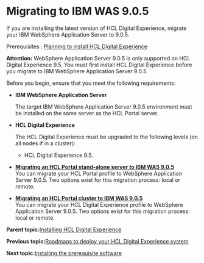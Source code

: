 # Migrating to IBM WAS 9.0.5 

If you are installing the latest version of HCL Digital Experience, migrate your IBM WebSphere Application Server to 9.0.5.

Prerequisites
:   [Planning to install HCL Digital Experience](../plan/plan_installation.md)

**Attention:** WebSphere Application Server 9.0.5 is only supported on HCL Digital Experience 9.5. You must first install HCL Digital Experience before you migrate to IBM WebSphere Application Server 9.0.5.

Before you begin, ensure that you meet the following requirements:

-   **IBM WebSphere Application Server**

    The target IBM WebSphere Application Server 9.0.5 environment must be installed on the same server as the HCL Portal server.


-   **HCL Digital Experience**

    The HCL Digital Experience must be upgraded to the following levels \(on all nodes if in a cluster\):

    -   HCL Digital Experience 9.5.

-   **[Migrating an HCL Portal stand-alone server to IBM WAS 9.0.5](../was/ug_wasstand95.md)**  
You can migrate your HCL Portal profile to WebSphere Application Server 9.0.5. Two options exist for this migration process: local or remote.
-   **[Migrating an HCL Portal cluster to IBM WAS 9.0.5 ](../was/ug_wasclus95.md)**  
You can migrate your HCL Digital Experience profile to WebSphere Application Server 9.0.5. Two options exist for this migration process: local or remote.

**Parent topic:**[Installing HCL Digital Experience](../install/installing_parent2.md)

**Previous topic:**[Roadmaps to deploy your HCL Digital Experience system](../install/deployment_patterns.md)

**Next topic:**[Installing the prerequisite software ](../install/prereq_software.md)

